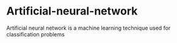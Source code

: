 # Artificial-neural-network
Artificial neural network is a machine learning technique used for classification problems

